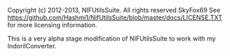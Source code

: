 Copyright (c) 2012-2013, NIFUtilsSuite. All rights reserved SkyFox69
See https://github.com/Hashmi1/NifUtilsSuite/blob/master/docs/LICENSE.TXT for more licensing information.

This is a very alpha stage modification of NIFUtilsSuite to work with my IndorilConverter.

